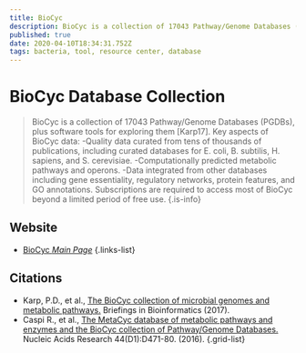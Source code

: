 ```yaml
---
title: BioCyc
description: BioCyc is a collection of 17043 Pathway/Genome Databases (PGDBs), plus software tools for exploring them.
published: true
date: 2020-04-10T18:34:31.752Z
tags: bacteria, tool, resource center, database
---
```


# BioCyc Database Collection

> BioCyc is a collection of 17043 Pathway/Genome Databases (PGDBs), plus software tools for exploring them [Karp17]. Key aspects of BioCyc data:
&NewLine;
-Quality data curated from tens of thousands of publications, including curated databases for E. coli, B. subtilis, H. sapiens, and S. cerevisiae.
-Computationally predicted metabolic pathways and operons.
-Data integrated from other databases including gene essentiality, regulatory networks, protein features, and GO annotations. 
&NewLine;
Subscriptions are required to access most of BioCyc beyond a limited period of free use.
{.is-info}


## Website

- [BioCyc *Main Page*](https://biocyc.org/)
{.links-list}

## Citations

- Karp, P.D., et al., [The BioCyc collection of microbial genomes and metabolic pathways.](https://academic.oup.com/bib/article-abstract/20/4/1085/4084231?redirectedFrom=fulltext) Briefings in Bioinformatics (2017).
- Caspi R., et al., [The MetaCyc database of metabolic pathways and enzymes and the BioCyc collection of Pathway/Genome Databases.](https://academic.oup.com/nar/article/44/D1/D471/2502657) Nucleic Acids Research 44(D1):D471-80. (2016).
{.grid-list}